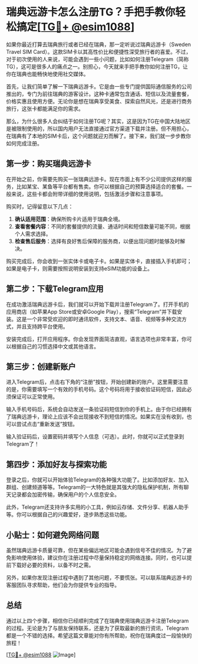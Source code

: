 # 瑞典远游卡怎么注册TG？手把手教你轻松搞定[[TG💪+ @esim1088](https://t.me/s/esim1088)]

如果你最近打算去瑞典旅行或者已经在瑞典，那一定听说过瑞典远游卡（Sweden Travel SIM Card）。这款SIM卡以其高性价比和便捷性深受旅行者的喜爱。不过，对于初次使用的人来说，可能会遇到一些小问题，比如如何注册Telegram（简称TG），这可是很多人的痛点之一。别担心，今天就来手把手教你如何注册TG，让你在瑞典也能畅快地使用社交媒体。

首先，让我们简单了解一下瑞典远游卡。它是由一些专门提供国际通信服务的公司推出的，专门为前往瑞典的游客设计。这种卡通常包含通话、短信以及流量套餐，价格实惠且使用方便。无论你是想在瑞典享受美食、探索自然风光，还是进行商务旅行，这张卡都能满足你的需求。

那么，为什么很多人会纠结于如何注册TG呢？其实，这是因为TG在中国大陆地区是被限制使用的，所以国内用户无法直接通过官方渠道下载并注册。但不用担心，在瑞典有了本地的SIM卡后，这个问题就迎刃而解了。接下来，我们就一步步教你如何完成注册。

## 第一步：购买瑞典远游卡

在开始之前，你需要先购买一张瑞典远游卡。现在市面上有不少公司提供这样的服务，比如某宝、某鱼等平台都有售卖。你可以根据自己的预算选择适合的套餐。一般来说，这些卡都会附带详细的使用说明，包括激活步骤和注意事项。

购买时，记得留意以下几点：

1. **确认适用范围**：确保所购卡片适用于瑞典全境。
2. **查看套餐内容**：不同的套餐提供的流量、通话时间和短信数量可能不同，根据个人需求选择。
3. **检查售后服务**：选择有良好售后保障的服务商，以便出现问题时能够及时解决。

购买完成后，你会收到一张实体卡或电子卡。如果是实体卡，直接插入手机即可；如果是电子卡，则需要按照说明安装到支持eSIM功能的设备上。

## 第二步：下载Telegram应用

在成功激活瑞典远游卡后，我们就可以开始下载并注册Telegram了。打开手机的应用商店（如苹果App Store或安卓Google Play），搜索“Telegram”并下载安装。这是一个非常受欢迎的即时通讯软件，支持文本、语音、视频等多种交流方式，并且支持跨平台使用。

安装完成后，打开应用程序。你会发现界面简洁直观，语言选项也非常丰富，你可以根据自己的习惯选择中文或其他语言。

## 第三步：创建新账户

进入Telegram后，点击右下角的“注册”按钮，开始创建新的账户。这里需要注意的是，你需要填写一个有效的手机号码。这个号码将用于接收验证码短信，因此必须保证可以正常使用。

输入手机号码后，系统会自动发送一条验证码短信到你的手机上。由于你已经拥有了瑞典远游卡，理论上应该不会出现接收不到短信的情况。如果实在没有收到，也可以尝试点击“重新发送”按钮。

输入验证码后，设置密码并填写个人信息（可选）。此时，你就可以正式登录到Telegram了！

## 第四步：添加好友与探索功能

登录之后，你就可以开始体验Telegram的各种强大功能了。比如添加好友、加入群组、创建频道等等。Telegram的一大特色就是其强大的隐私保护机制，所有聊天记录都会加密传输，确保用户的个人信息安全。

此外，Telegram还支持许多实用的小工具，例如云存储、文件分享、机器人助手等。你可以根据自己的兴趣爱好，逐步熟悉这些功能。

## 小贴士：如何避免网络问题

虽然瑞典远游卡质量可靠，但在某些偏远地区可能会遇到信号不佳的情况。为了避免影响使用体验，建议你在注册过程中尽量保持稳定的网络连接。同时，也可以提前下载好必要的资料，以备不时之需。

另外，如果你发现注册过程中遇到了其他问题，不要慌张。可以联系瑞典远游卡的客服团队寻求帮助，他们会为你提供专业的指导。

## 总结

通过以上四个步骤，相信你已经顺利完成了在瑞典使用瑞典远游卡注册Telegram的过程。无论是为了与朋友保持联系，还是为了获取最新的旅行资讯，Telegram都是一个不错的选择。希望这篇文章能对你有所帮助，祝你在瑞典度过一段愉快的旅程！

[[TG💪+ @esim1088](https://t.me/s/esim1088) ![Image](https://i.postimg.cc/4NQfJmqS/Snipaste-2025-05-13-00-14-12.png)]